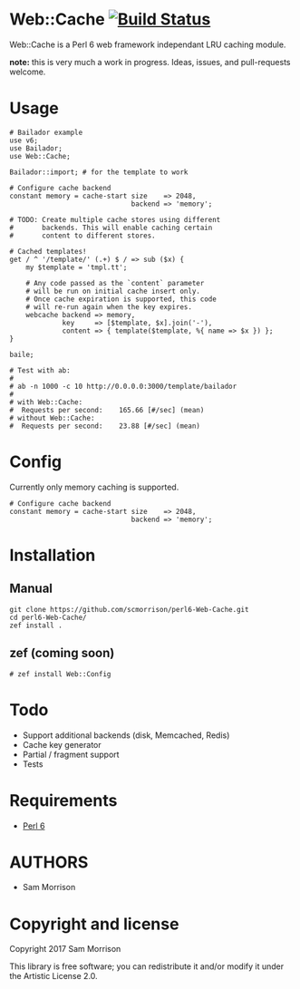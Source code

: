 Web::Cache [![Build Status](https://travis-ci.org/scmorrison/perl6-Web-Cache.svg?branch=master)](https://travis-ci.org/scmorrison/perl6-Web-Cache)
===

Web::Cache is a Perl 6 web framework independant LRU caching module.

**note:** this is very much a work in progress. Ideas, issues, and pull-requests welcome.

Usage
=====

```perl6
# Bailador example
use v6;
use Bailador;
use Web::Cache;

Bailador::import; # for the template to work

# Configure cache backend
constant memory = cache-start size    => 2048,
                              backend => 'memory';

# TODO: Create multiple cache stores using different
#       backends. This will enable caching certain 
#       content to different stores.

# Cached templates!
get / ^ '/template/' (.+) $ / => sub ($x) {
    my $template = 'tmpl.tt';
     
    # Any code passed as the `content` parameter
    # will be run on initial cache insert only.
    # Once cache expiration is supported, this code
    # will re-run again when the key expires.
    webcache backend => memory,
             key     => [$template, $x].join('-'),
             content => { template($template, %{ name => $x }) };
}

baile;

# Test with ab:
#
# ab -n 1000 -c 10 http://0.0.0.0:3000/template/bailador 
#
# with Web::Cache:
#  Requests per second:    165.66 [#/sec] (mean)
# without Web::Cache:
#  Requests per second:    23.88 [#/sec] (mean)
```

Config
======

Currently only memory caching is supported. 


```perl6
# Configure cache backend
constant memory = cache-start size    => 2048,
                              backend => 'memory';
```

Installation
============

## Manual

```
git clone https://github.com/scmorrison/perl6-Web-Cache.git
cd perl6-Web-Cache/
zef install .
```

## zef (coming soon)
```
# zef install Web::Config
```

Todo
====

* Support additional backends (disk, Memcached, Redis)
* Cache key generator
* Partial / fragment support
* Tests

Requirements
============

* [Perl 6](http://perl6.org/)

AUTHORS
=======

* Sam Morrison

Copyright and license
=====================

Copyright 2017 Sam Morrison

This library is free software; you can redistribute it and/or modify it under the Artistic License 2.0.

